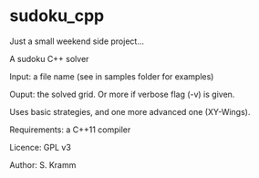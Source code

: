 # sudoku_cpp

Just a small weekend side project...

A sudoku C++ solver

Input: a file name (see in samples folder for examples)

Ouput: the solved grid. Or more if verbose flag (-v) is given.

Uses basic strategies, and one more advanced one (XY-Wings).

Requirements: a C++11 compiler

Licence: GPL v3


Author: S. Kramm
